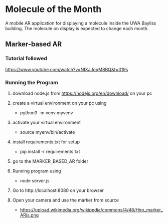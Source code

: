 # Molecule of the Month  
A mobile AR application for displaying a molecule inside the UWA Bayliss building. The molecule on display is expected to change each month.

## Marker-based AR

### Tutorial followed
https://www.youtube.com/watch?v=NIXJJoqM8BQ&t=319s

### Running the Program
1. download node.js from https://nodejs.org/en/download/ on your pc

2. create a virtual environment on your pc using 
    * python3 -m venv myvenv
3. activate your virtual environment
    * source myenv/bin/activate
4. install requirements.txt for setup
    * pip install -r requirements.txt
5. go to the MARKER_BASED_AR folder
6. Running program using 
    * node server.js
7. Go to http://localhost:8080 on your browser
8. Open your camera and use the marker from source
    * https://upload.wikimedia.org/wikipedia/commons/4/48/Hiro_marker_ARjs.png
    
    
